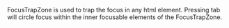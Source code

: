 FocusTrapZone is used to trap the focus in any html element. Pressing tab will circle focus within the inner focusable elements of the FocusTrapZone.
